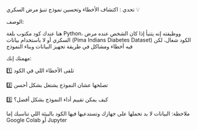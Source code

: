 تحدي : اكتشاف الأخطاء وتحسين نموذج تنبؤ مرض السكري 💡

الوصف:

هنا عندك كود مكتوب بلغة Python، ووظيفته إنه يتنبأ إذا كان الشخص عنده مرض السكري أو لا باستخدام بيانات (Pima Indians Diabetes Dataset)
الكود شغال، لكن فيه أخطاء ومشاكل في طريقة تجهيز البيانات وبناء النموذج

مهمتك إنك:

1️⃣ تلقى الأخطاء اللي في الكود

2️⃣ تصلحها عشان النموذج يشتغل بشكل أحسن

3️⃣ كيف يمكن تقييم أداء النموذج بشكل أفضل؟

ملاحظة: البيانات لا بد تحملها على جهازك وتستدعيها فيها الكود بالبيئة اللي تناسبك إما Google Colab أو Jupyter
